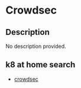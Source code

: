 # Crowdsec

## Description

No description provided.

## k8 at home search

- [crowdsec](https://nanne.dev/k8s-at-home-search/#/crowdsec)
